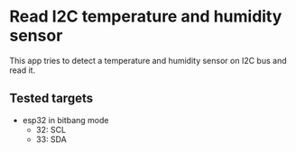 # Read I2C temperature and humidity sensor

This app tries to detect a temperature and humidity sensor on I2C bus and read it.

## Tested targets

* esp32 in bitbang mode
    * 32: SCL
    * 33: SDA
